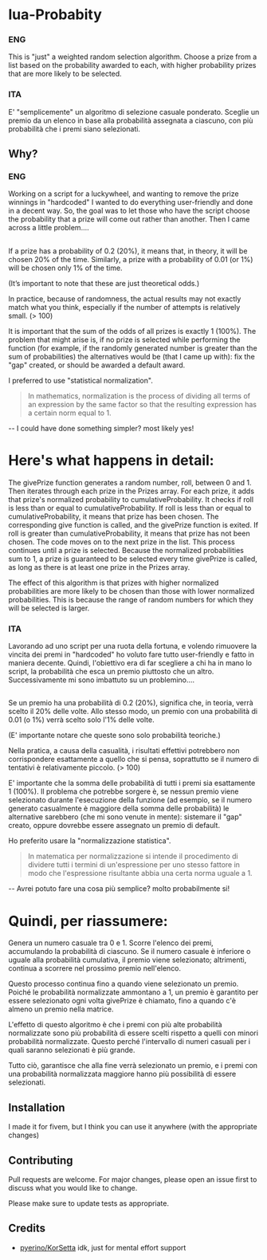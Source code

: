 # lua-Probabity

### ENG
This is "just" a weighted random selection algorithm. 
Choose a prize from a list based on the probability awarded to each, with higher probability prizes that are more likely to be selected.

### ITA
E' "semplicemente" un algoritmo di selezione casuale ponderato.
Sceglie un premio da un elenco in base alla probabilità assegnata a ciascuno, con più probabilità che i premi siano selezionati.

## Why?

### ENG
Working on a script for a luckywheel, and wanting to remove the prize winnings in "hardcoded" I wanted to do everything user-friendly and done in a decent way.
So, the goal was to let those who have the script choose the probability that a prize will come out rather than another.
Then I came across a little problem....
##
If a prize has a probability of 0.2 (20%), it means that, in theory, it will be chosen 20% of the time. 
Similarly, a prize with a probability of 0.01 (or 1%) will be chosen only 1% of the time.

(It’s important to note that these are just theoretical odds.)

In practice, because of randomness, the actual results may not exactly match what you think, especially if the number of attempts is relatively small. (> 100)

It is important that the sum of the odds of all prizes is exactly 1 (100%). 
The problem that might arise is, if no prize is selected while performing the function 
(for example, if the randomly generated number is greater than the sum of probabilities)
the alternatives would be (that I came up with): fix the "gap" created, or should be awarded a default award.

I preferred to use "statistical normalization". 
> In mathematics, normalization is the process of dividing all terms of an expression by the same factor so that the resulting expression has a certain norm equal to 1.

-- I could have done something simpler? most likely yes!

# Here's what happens in detail:

The givePrize function generates a random number, roll, between 0 and 1.
Then iterates through each prize in the Prizes array.
For each prize, it adds that prize's normalized probability to cumulativeProbability.
It checks if roll is less than or equal to cumulativeProbability.
If roll is less than or equal to cumulativeProbability, it means that prize has been chosen. The corresponding give function is called, and the givePrize function is exited.
If roll is greater than cumulativeProbability, it means that prize has not been chosen. The code moves on to the next prize in the list.
This process continues until a prize is selected. Because the normalized probabilities sum to 1, 
a prize is guaranteed to be selected every time givePrize is called, as long as there is at least one prize in the Prizes array.

The effect of this algorithm is that prizes with higher normalized probabilities are more likely to be chosen than those with lower normalized probabilities. 
This is because the range of random numbers for which they will be selected is larger.


### ITA
Lavorando ad uno script per una ruota della fortuna, e volendo rimuovere la vincita dei premi in "hardcoded" ho voluto fare tutto user-friendly e fatto in maniera decente.
Quindi, l'obiettivo era di far scegliere a chi ha in mano lo script, la probabilità che esca un premio piuttosto che un altro.
Successivamente mi sono imbattuto su un problemino....
##
Se un premio ha una probabilità di 0.2 (20%), significa che, in teoria, verrà scelto il 20% delle volte. 
Allo stesso modo, un premio con una probabilità di 0.01 (o 1%) verrà scelto solo l'1% delle volte.

(E' importante notare che queste sono solo probabilità teoriche.)

Nella pratica, a causa della casualità, i risultati effettivi potrebbero non corrispondere esattamente a quello che si pensa, soprattutto se il numero di tentativi è relativamente piccolo. (> 100)

E' importante che la somma delle probabilità di tutti i premi sia esattamente 1 (100%). 
Il problema che potrebbe sorgere è, se nessun premio viene selezionato durante l'esecuzione della funzione 
(ad esempio, se il numero generato casualmente è maggiore della somma delle probabilità)
le alternative sarebbero (che mi sono venute in mente): sistemare il "gap" creato, oppure dovrebbe essere assegnato un premio di default.

Ho preferito usare la  "normalizzazione statistica". 
> In matematica per normalizzazione si intende il procedimento di dividere tutti i termini di un'espressione per uno stesso fattore in modo che l'espressione risultante abbia una certa norma uguale a 1.

-- Avrei potuto fare una cosa più semplice? molto probabilmente si!

# Quindi, per riassumere:

Genera un numero casuale tra 0 e 1.
Scorre l'elenco dei premi, accumulando la probabilità di ciascuno.
Se il numero casuale è inferiore o uguale alla probabilità cumulativa, il premio viene selezionato; altrimenti, continua a scorrere nel prossimo premio nell'elenco.

Questo processo continua fino a quando viene selezionato un premio. 
Poiché le probabilità normalizzate ammontano a 1, un premio è garantito per essere selezionato ogni volta givePrize è chiamato, 
fino a quando c'è almeno un premio nella matrice.

L'effetto di questo algoritmo è che i premi con più alte probabilità normalizzate sono più probabilità di essere scelti rispetto a quelli con minori probabilità normalizzate. 
Questo perché l'intervallo di numeri casuali per i quali saranno selezionati è più grande.

Tutto ciò, garantisce che alla fine verrà selezionato un premio, e i premi con una probabilità normalizzata maggiore hanno più possibilità di essere selezionati.


## Installation

I made it for fivem, but I think you can use it anywhere (with the appropriate changes)

## Contributing

Pull requests are welcome. For major changes, please open an issue first
to discuss what you would like to change.

Please make sure to update tests as appropriate.

## Credits
* [pyerino/KorSetta](https://github.com/pyerino) idk, just for mental effort support

